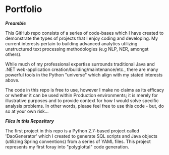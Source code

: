 # Portfolio

***Preamble***

This GitHub repo consists of a series of code-bases which I have created to demonstrate the types of projects that I enjoy coding and developing. My current interests pertain to building advanced analytics utilizing unstructured text processing methodologies (e.g NLP, NER, amongst others).

While much of my professional expertise surrounds traditional Java and .NET web-application creation/building/maintenance/etc., there are many powerful tools in the Python "universe" which align with my stated interests above.

The code in this repo is free to use, however I make no claims as its efficacy or whether it can be used within Production environments; it is merely for illustrative purposes and to provide context for how I would solve specific analysis problems. In other words, please feel free to use this code - but, do so at your own risk...

***Files in this Repository***

The first project in this repo is a Python 2.7-based project called 'DaoGenerator' which I created to generate SQL scripts and Java objects (utilizing Spring conventions) from a series of YAML files. This project represents my first foray into "polyglottal" code generation.
